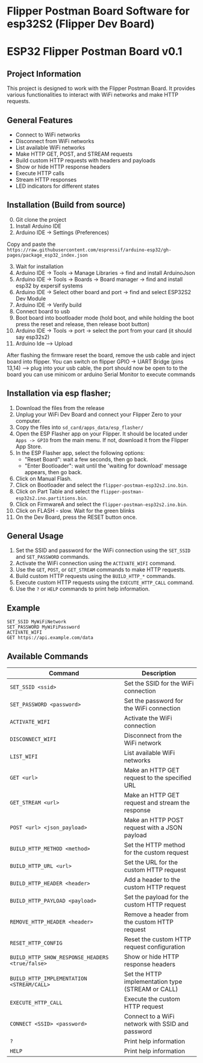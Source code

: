# Flipper Postman Board Software for esp32S2 (Flipper Dev Board)

# ESP32 Flipper Postman Board v0.1

## Project Information

This project is designed to work with the Flipper Postman Board. It provides various functionalities to interact with WiFi networks and make HTTP requests.

## General Features

- Connect to WiFi networks
- Disconnect from WiFi networks
- List available WiFi networks
- Make HTTP GET, POST, and STREAM requests
- Build custom HTTP requests with headers and payloads
- Show or hide HTTP response headers
- Execute HTTP calls
- Stream HTTP responses
- LED indicators for different states

## Installation (Build from source)

0. Git clone the project
1. Install Arduino IDE
2. Arduino IDE -> Settings (Preferences)

Copy and paste the `https://raw.githubusercontent.com/espressif/arduino-esp32/gh-pages/package_esp32_index.json`

3. Wait for installation
4. Arduino IDE -> Tools -> Manage Libraries -> find and install ArduinoJson
5. Arduino IDE -> Tools -> Boards -> Board manager -> find and install esp32 by expersif systems
6. Arduino IDE -> Select other board and port -> find and select ESP32S2 Dev Module
7. Arduino IDE -> Verify build
8. Connect board to usb
9. Boot board into bootloader mode (hold boot, and while holding the boot press the reset and release, then release boot button)
10. Arduino IDE -> Tools -> port -> select the port from your card (it should say esp32s2)
11. Arduino Ide --> Upload

After flashing the firmware reset the board, remove the usb cable and inject board into flipper.
You can switch on flipper GPIO -> UART Bridge (pins 13,14) --> plug into your usb cable, the port should now be open to to the board you can use minicom or arduino Serial Monitor to execute commands

## Installation via esp flasher;

1. Download the files from the release
2. Unplug your WiFi Dev Board and connect your Flipper Zero to your computer.
3. Copy the files into `sd_card/apps_data/esp_flasher/`
4. Open the ESP Flasher app on your Flipper. It should be located under `Apps -> GPIO` from the main menu. If not, download it from the Flipper App Store.
5. In the ESP Flasher app, select the following options:
   - "Reset Board": wait a few seconds, then go back.
   - "Enter Bootloader": wait until the 'waiting for download' message appears, then go back.
6. Click on Manual Flash.
7. Click on Bootloader and select the `flipper-postman-esp32s2.ino.bin`.
8. Click on Part Table and select the `flipper-postman-esp32s2.ino.partitions.bin`.
9. Click on FirmwareA and select the `flipper-postman-esp32s2.ino.bin`.
10. Click on FLASH - slow. Wait for the green blinks
11. On the Dev Board, press the RESET button once.

## General Usage

1. Set the SSID and password for the WiFi connection using the `SET_SSID` and `SET_PASSWORD` commands.
2. Activate the WiFi connection using the `ACTIVATE_WIFI` command.
3. Use the `GET`, `POST`, or `GET_STREAM` commands to make HTTP requests.
4. Build custom HTTP requests using the `BUILD_HTTP_*` commands.
5. Execute custom HTTP requests using the `EXECUTE_HTTP_CALL` command.
6. Use the `?` or `HELP` commands to print help information.

## Example

```plaintext
SET_SSID MyWiFiNetwork
SET_PASSWORD MyWiFiPassword
ACTIVATE_WIFI
GET https://api.example.com/data
```

## Available Commands

| Command                                         | Description                                       |
| ----------------------------------------------- | ------------------------------------------------- |
| `SET_SSID <ssid>`                               | Set the SSID for the WiFi connection              |
| `SET_PASSWORD <password>`                       | Set the password for the WiFi connection          |
| `ACTIVATE_WIFI`                                 | Activate the WiFi connection                      |
| `DISCONNECT_WIFI`                               | Disconnect from the WiFi network                  |
| `LIST_WIFI`                                     | List available WiFi networks                      |
| `GET <url>`                                     | Make an HTTP GET request to the specified URL     |
| `GET_STREAM <url>`                              | Make an HTTP GET request and stream the response  |
| `POST <url> <json_payload>`                     | Make an HTTP POST request with a JSON payload     |
| `BUILD_HTTP_METHOD <method>`                    | Set the HTTP method for the custom request        |
| `BUILD_HTTP_URL <url>`                          | Set the URL for the custom HTTP request           |
| `BUILD_HTTP_HEADER <header>`                    | Add a header to the custom HTTP request           |
| `BUILD_HTTP_PAYLOAD <payload>`                  | Set the payload for the custom HTTP request       |
| `REMOVE_HTTP_HEADER <header>`                   | Remove a header from the custom HTTP request      |
| `RESET_HTTP_CONFIG`                             | Reset the custom HTTP request configuration       |
| `BUILD_HTTP_SHOW_RESPONSE_HEADERS <true/false>` | Show or hide HTTP response headers                |
| `BUILD_HTTP_IMPLEMENTATION <STREAM/CALL>`       | Set the HTTP implementation type (STREAM or CALL) |
| `EXECUTE_HTTP_CALL`                             | Execute the custom HTTP request                   |
| `CONNECT <SSID> <password>`                     | Connect to a WiFi network with SSID and password  |
| `?`                                             | Print help information                            |
| `HELP`                                          | Print help information                            |
